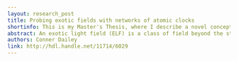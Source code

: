 ```yaml
---
layout: research_post
title: Probing exotic fields with networks of atomic clocks
shortinfo: This is my Master's Thesis, where I describe a novel concept involving pulses of exotic fields sourced from known high-energy astrophysical events such as gravitational wave events. If detected, these exotic fields could add networks of quantum precision measurement sensors to the list of messengers for multimessenger astronomy.
abstract: An exotic light field (ELF) is a class of field beyond the standard model that could be produced in high-energy astrophysical events with enough amplitude to be detected with precision measurement sensors. A model that describes an ELF as a pulse of ultra-relativistic matter waves and an estimate of the sensitivity for current and future networks of atomic clocks to detect ELFs is developed here. The global positioning system (GPS) is presented as an existing network of atomic clocks that has the potential to probe ELFs. A first proof-of-principle search for ELFs emitted as bursts from the GW170817 neutron star merger was performed with data from GPS. Although no concrete evidence was found for ELFs, a foundation has been produced for future searches for ELFs originating from many other astrophysical events, such as gamma ray bursts, black hole mergers, and solar flares for the last 20 years of GPS operation.
authors: Conner Dailey
link: http://hdl.handle.net/11714/6029
---
```

